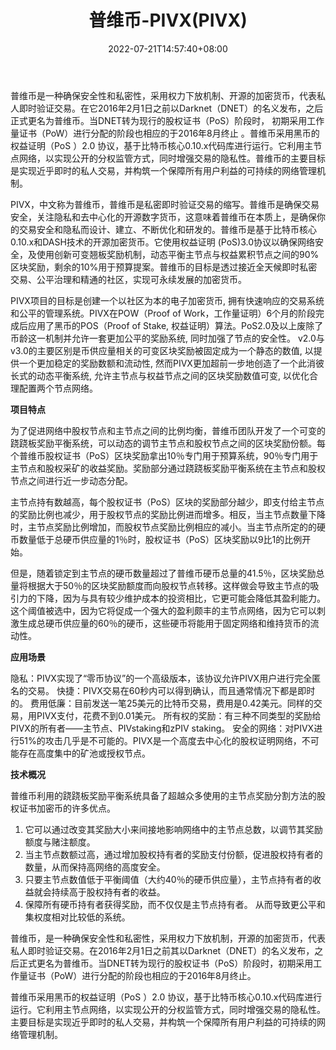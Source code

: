 ﻿---
weight: 
title: "普维币-PIVX(PIVX)"
description: "普维币是一种确保安全性和私密性，采用权力下放机制、开源的加密货币，代表私人即时验证交易"
date: 2022-07-21T14:57:40+08:00
lastmod: 2022-07-21T14:57:40+08:00
draft: false
authors: ["Simon"]
featuredImage: "puweibi-pivxpivx.jpg"
link: "https://pivx.org/"
tags: ["数字代币","普维币-PIVX(PIVX)"]
categories: ["navigation"]
navigation: ["数字代币"]
lightgallery: true
toc: true
pinned: false
recommend: false
recommend1: false
---
普维币是一种确保安全性和私密性，采用权力下放机制、开源的加密货币，代表私人即时验证交易。在它2016年2月1日之前以Darknet（DNET）的名义发布，之后正式更名为普维币。当DNET转为现行的股权证书（PoS）阶段时， 初期采用工作量证书（PoW）进行分配的阶段也相应的于2016年8月终止 。普维币采用黑币的权益证明（PoS ）2.0 协议，基于比特币核心0.10.x代码库进行运行。它利用主节点网络，以实现公开的分权监管方式，同时增强交易的隐私性。普维币的主要目标是实现近乎即时的私人交易，并构筑一个保障所有用户利益的可持续的网络管理机制。

PIVX，中文称为普维币，普维币是私密即时验证交易的缩写。普维币是确保交易安全，关注隐私和去中心化的开源数字货币，这意味着普维币在本质上，是确保你的交易安全和隐私而设计、建立、不断优化和研发的。普维币是基于比特币核心0.10.x和DASH技术的开源加密货币。它使用权益证明 (PoS)3.0协议以确保网络安全，及使用创新可变翘板奖励机制，动态平衡主节点与权益累积节点之间的90%区块奖励，剩余的10%用于预算提案。普维币的目标是透过接近全天候即时私密交易、公平治理和精通的社区，实现可永续发展的加密货币。

PIVX项目的目标是创建一个以社区为本的电子加密货币, 拥有快速响应的交易系统和公平的管理系统。PIVX在POW（Proof of Work，工作量证明）6个月的阶段完成后应用了黑币的POS（Proof of Stake, 权益证明）算法。PoS2.0及以上废除了币龄这一机制并允许一套更加公平的奖励系统, 同时加强了节点的安全性。 v2.0与v3.0的主要区别是币供应量相关的可变区块奖励被固定成为一个静态的数值, 以提供一个更加稳定的奖励数额和流动性, 然而PIVX更加超前一步地创造了一个此消彼长式的动态平衡系统, 允许主节点与权益节点之间的区块奖励数值可变, 以优化合理配置两个节点网络。

**项目特点**

为了促进网络中股权节点和主节点之间的比例均衡，普维币团队开发了一个可变的跷跷板奖励平衡系统，可以动态的调节主节点和股权节点之间的区块奖励份额。每个普维币股权证书（PoS）区块奖励拿出10％专门用于预算系统，90％专门用于主节点和股权采矿的收益奖励。奖励部分通过跷跷板奖励平衡系统在主节点和股权节点之间进行近一步动态分配。

主节点持有数越高，每个股权证书（PoS）区块的奖励部分越少，即支付给主节点的奖励比例也减少，用于股权节点的奖励比例进而增多。相反，当主节点数量下降时，主节点奖励比例增加，而股权节点奖励比例相应的减小。当主节点所定的的硬币数量低于总硬币供应量的1％时，股权证书（PoS）区块奖励以9比1的比例开始。

但是，随着锁定到主节点的硬币数量超过了普维币硬币总量的41.5％，区块奖励总量将根据大于50％的区块奖励额度而向股权节点转移。这样做会导致主节点的吸引力的下降，因为与具有较少维护成本的投资相比，它更可能会降低其盈利能力。这个阈值被选中，因为它将促成一个强大的盈利颇丰的主节点网络，因为它可以刺激生成总硬币供应量的60％的硬币，这些硬币将能用于固定网络和维持货币的流动性。

**应用场景**

隐私：PIVX实现了“零币协议”的一个高级版本，该协议允许PIVX用户进行完全匿名的交易。
快捷：PIVX交易在60秒内可以得到确认，而且通常情况下都是即时的。
费用低廉：目前发送一笔25美元的比特币交易，费用是0.42美元。同样的交易，用PIVX支付，花费不到0.01美元。
所有权的奖励：有三种不同类型的奖励给PIVX的所有者——主节点、PIVstaking和zPIV staking。
安全的网络：对PIVX进行51%的攻击几乎是不可能的。PIVX是一个高度去中心化的股权证明网络，不可能存在高度集中的矿池或授权节点。

**技术概况**

普维币利用的跷跷板奖励平衡系统具备了超越众多使用的主节点奖励分割方法的股权证书加密币的许多优点。
1. 它可以通过改变其奖励大小来间接地影响网络中的主节点总数，以调节其奖励额度与赌注额度。
2. 当主节点数额过高，通过增加股权持有者的奖励支付份额，促进股权持有者的数量，从而保持高网络的高度安全。
3. 只要主节点数值低于平衡阈值（大约40％的硬币供应量），主节点持有者的收益就会持续高于股权持有者的收益。
4. 保障所有硬币持有者获得奖励，而不仅仅是主节点持有者。 从而导致更公平和集权度相对比较低的系统。 

普维币，是一种确保安全性和私密性，采用权力下放机制，开源的加密货币，代表私人即时验证交易。在2016年2月1日之前其以Darknet（DNET）的名义发布，之后正式更名为普维币。当DNET转为现行的股权证书（PoS）阶段时，初期采用工作量证书（PoW）进行分配的阶段也相应的于2016年8月终止。

普维币采用黑币的权益证明（PoS ）2.0 协议，基于比特币核心0.10.x代码库进行运行。它利用主节点网络，以实现公开的分权监管方式，同时增强交易的隐私性。主要目标是实现近乎即时的私人交易，并构筑一个保障所有用户利益的可持续的网络管理机制。